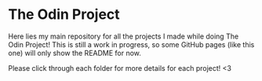 # The Odin Project

Here lies my main repository for all the projects I made while doing The Odin Project! This is still a work in progress, so some GitHub pages (like this one) will only show the README for now.

Please click through each folder for more details for each project! <3
